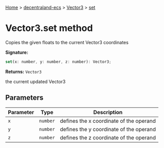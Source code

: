 [Home](./index) &gt; [decentraland-ecs](./decentraland-ecs.md) &gt; [Vector3](./decentraland-ecs.vector3.md) &gt; [set](./decentraland-ecs.vector3.set.md)

# Vector3.set method

Copies the given floats to the current Vector3 coordinates

**Signature:**
```javascript
set(x: number, y: number, z: number): Vector3;
```
**Returns:** `Vector3`

the current updated Vector3

## Parameters

|  Parameter | Type | Description |
|  --- | --- | --- |
|  `x` | `number` | defines the x coordinate of the operand |
|  `y` | `number` | defines the y coordinate of the operand |
|  `z` | `number` | defines the z coordinate of the operand |


